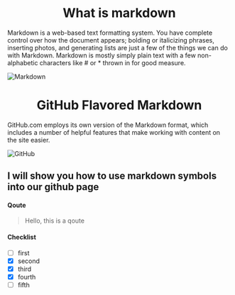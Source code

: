 # <div align="center"> What is markdown
  
Markdown is a web-based text formatting system. You have complete control over how the document appears; bolding or italicizing phrases, inserting photos, and generating lists are just a few of the things we can do with Markdown. Markdown is mostly simply plain text with a few non-alphabetic characters like # or * thrown in for good measure.
  
![Markdown](https://upload.wikimedia.org/wikipedia/commons/thumb/4/48/Markdown-mark.svg/1200px-Markdown-mark.svg.png)
  
  # <div align="center"> GitHub Flavored Markdown
  
GitHub.com employs its own version of the Markdown format, which includes a number of helpful features that make working with content on the site easier.
  
![GitHub](https://jahed.net/wp-content/uploads/2021/05/github-jahed.png)

  ## I will show you how to use markdown symbols into our github page
  
  #### Qoute
  
  > Hello, this is a qoute
  
  #### Checklist
  
- [ ]  first
- [x]  second
- [x]  third
- [x]  fourth
- [ ]  fifth
